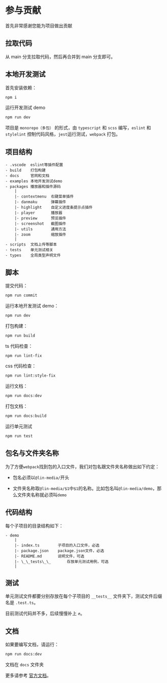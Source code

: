 # 参与贡献

首先非常感谢您能为项目做出贡献

## 拉取代码

从 main 分支拉取代码，然后再合并到 main 分支即可。

## 本地开发测试

首先安装依赖：

```bash
npm i
```

运行开发测试 demo

```bash
npm run dev
```

项目是 `monorepo（多包）` 的形式，由 `typescript` 和 `scss` 编写，`eslint` 和 `stylelint` 控制代码风格，`jest`运行测试，`webpack` 打包。

## 项目结构

```
- .vscode  eslint等插件配置
- build    打包构建
- docs     官网和文档
- examples 本地开发测试demo
- packages 播放器和插件源码
    |
    |- contextmenu  右键菜单插件
    |- danmaku      弹幕插件
    |- highlight    自定义进度条提示点插件
    |- player       播放器
    |- preview      预览插件
    |- screenshot   截图插件
    |- utils        通用方法
    |- zoom         缩放插件
    |
- scripts  文档上传等脚本
- tests    单元测试相关
- types    全局类型声明文件
```

## 脚本

提交代码：

```bash
npm run commit
```

运行本地开发测试 demo：

```bash
npm run dev
```

打包构建：

```bash
npm run build
```

ts 代码检查：

```bash
npm run lint-fix
```

css 代码检查：

```bash
npm run lint:style-fix
```

运行文档：

```bash
npm run docs:dev
```

打包文档：

```bash
npm run docs:build
```

运行单元测试

```bash
npm run test
```

## 包名与文件夹名称

为了方便`webpack`找到包的入口文件，我们对包名跟文件夹名称做出如下约定：

- 包名必须以`@lin-media/`开头

- 文件夹名称取`@lin-media/$1`中`$1`的名称。比如包名叫`@lin-media/demo`，那么文件夹名称就必须叫`demo`

## 代码结构

每个子项目的目录结构如下：

```
- demo
    |
    |- index.ts        子项目的入口文件，必选
    |- package.json    package.json文件，必选
    |- README.md       说明文件，可选
    |- \_\_tests\_\_       存放单元测试用例，可选
    |
```

## 测试

单元测试文件都要分别存放在每个子项目的 `__tests__` 文件夹下，测试文件后缀名是 `.test.ts`。

目前测试代码并不多，后续慢慢补上 ✊。

## 文档

如果要编写文档，请运行：

```bash
npm run docs:dev
```

文档在 `docs` 文件夹

更多请参考 [官方文档](http://player.linjiafu.top)。
